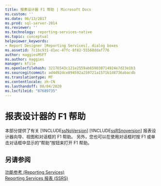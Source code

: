 ```yaml
---
title: 报表设计器 F1 帮助 | Microsoft Docs
ms.custom: ''
ms.date: 06/13/2017
ms.prod: sql-server-2014
ms.reviewer: ''
ms.technology: reporting-services-native
ms.topic: conceptual
helpviewer_keywords:
- Report Designer [Reporting Services], dialog boxes
ms.assetid: 7c1bc931-d1ec-47fc-8f82-55560ddaf776
author: maggiesMSFT
ms.author: maggies
manager: kfile
ms.openlocfilehash: 32176543c121e2559ab659030714924e7d23e1b3
ms.sourcegitcommit: ad4d92dce894592a259721a1571b1d8736abacdb
ms.translationtype: MT
ms.contentlocale: zh-CN
ms.lasthandoff: 08/04/2020
ms.locfileid: "87689735"
---
```

# <a name="report-designer-f1-help"></a>报表设计器的 F1 帮助
  本部分提供了有关 [!INCLUDE[ssNoVersion](../../includes/ssnoversion-md.md)] [!INCLUDE[ssRSnoversion](../../includes/ssrsnoversion-md.md)] 报表设计器向导、视图和对话框的 F1 帮助。 另外，您也可以在使用对话框时按 F1 或单击对话框中显示的“帮助”按钮来打开 F1 帮助。  
  
## <a name="see-also"></a>另请参阅  
 [功能参考 &#40;Reporting Services&#41;](../feature-reference-reporting-services.md)   
 [Reporting Services 报表 (SSRS)](../reports/reporting-services-reports-ssrs.md)  
  
  
